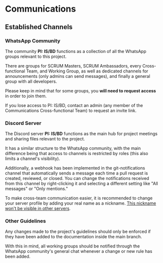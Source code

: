 # Communications

## Established Channels

### WhatsApp Community

The community **PI: IS/BD** functions as a collection
of all the WhatsApp groups relevant to this project.

There are groups for SCRUM Masters, SCRUM Ambassadors, every Cross-functional Team,
and Working Group, as well as dedicated channels for announcements
(only admins can send messages), and finally a general group with all developers.

Please keep in mind that for some groups, you **will need to request
access** in order to join them.

If you lose access to PI: IS/BD, contact an admin (any member of
the Communications Cross-functional Team) to request an
invite link.


### Discord Server

The Discord server **PI: IS/BD** functions as the main hub for
project meetings and sharing files relevant to the project.

It has a similar structure to the WhatsApp community, with the
main difference being that access to channels is restricted by
roles (this also limits a channel's visibility).

Additionally, a webhook has been implemented in the git-notifications
channel that automatically sends a message each time a pull request
is created, reviewed, or closed. You can change the notifications
received from this channel by right-clicking it and selecting a different
setting like "All messages" or "Only mentions."

To make cross-team communication easier, it is recommended
to change your server profile by adding your real name as a nickname.
[This nickname won't be visible in other servers](https://support.discord.com/hc/en-us/articles/4409388345495-Per-Server-Profiles#:~:text=To%20access%20your%20Server%20Profile,in%20your%20mini%20profile%20card.).


### Other Guidelines


Any changes made to the project's guidelines should only be enforced if
they have been added to the documentation inside the main branch.

With this in mind, all working groups should be notified
through the WhatsApp community's general chat whenever a change
or new rule has been added.

